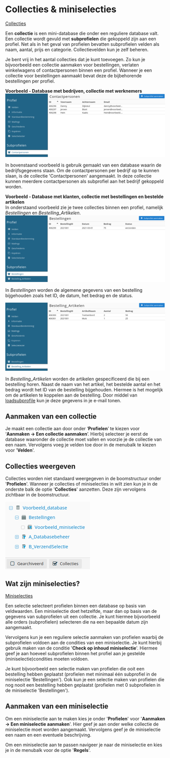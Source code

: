 # Collecties & miniselecties
[Collecties](https://www.youtube.com/watch?v=gNq1z2Xv0oU)

Een **collectie** is een mini-database die onder een reguliere database valt. Een collectie wordt gevuld met **subprofielen** die gekoppeld zijn aan een profiel. Net als in het geval van profielen bevatten subprofielen velden als naam, aantal, prijs en categorie. Collectievelden kun je zelf beheren.

Je bent vrij in het aantal collecties dat je kunt toevoegen. Zo kun je bijvoorbeeld een collectie aanmaken voor bestellingen, verlaten winkelwagens of contactpersonen binnen een profiel. Wanneer je een collectie voor bestellingen aanmaakt bevat deze de bijbehorende bestellingen per profiel.

**Voorbeeld - Database met bedrijven, collectie met werknemers**  
![Voorbeeld van collecties binnen een profiel](../images/nl/collectie_voorbeeld1.png)

In bovenstaand voorbeeld is gebruik gemaakt van een database waarin de bedrijfsgegevens staan. Om de contactpersonen per bedrijf op te kunnen slaan, is de collectie 'Contactpersonen' aangemaakt. In deze collectie kunnen meerdere contactpersonen als subprofiel aan het bedrijf gekoppeld worden.  

**Voorbeeld - Database met klanten, collectie met bestellingen en bestelde artikelen**  
In onderstaand voorbeeld zie je twee collecties binnen een profiel, namelijk *Bestellingen* en *Bestelling_Artikelen*.  
![Voorbeeld van collecties binnen een profiel](../images/nl/collectie_voorbeeld2.png)

In *Bestellingen* worden de algemene gegevens van een bestelling bijgehouden zoals het ID, de datum, het bedrag en de status. 

![Voorbeeld van collecties binnen een profiel](../images/nl/collectie_voorbeeld3.png)

In *Bestelling_Artikelen* worden de artikelen gespecificeerd die bij een bestelling horen. Naast de naam van het artikel, het bestelde aantal en het bedrag wordt het ID van de bestelling bijgehouden. Hiermee is het mogelijk om de artikelen te koppelen aan de bestelling. Door middel van [loadsubprofile](./loadprofile-and-loadsubprofile) kun je deze gegevens in je e-mail tonen.

## Aanmaken van een collectie
Je maakt een collectie aan door onder ‘**Profielen**’ te kiezen voor ‘**Aanmaken -> Een collectie aanmaken**’. Hierbij selecteer je eerst de database waaronder de collectie moet vallen en voorzie je de collectie van een naam. Vervolgens voeg je velden toe door in de menubalk te kiezen voor '**Velden**'.

## Collecties weergeven
Collecties worden niet standaard weergegeven in de boomstructuur onder '**Profielen**'. Wanneer je collecties of miniselecties in wilt zien kun je in de onderste balk de optie '**Collecties**' aanzetten. Deze zijn vervolgens zichtbaar in de boomstructuur.

![Voorbeeld van collecties binnen de boomstructuur](../images/nl/collectie_boomstructuur.png)

## Wat zijn miniselecties?
[Miniselecties](https://www.youtube.com/watch?v=leOwouYGKGw)

Een selectie selecteert profielen binnen een database op basis van veldwaarden. Een miniselectie doet hetzelfde, maar dan op basis van de gegevens van subprofielen uit een collectie. Je kunt hiermee bijvoorbeeld alle orders (subprofielen) selecteren die na een bepaalde datum zijn aangemaakt.

Vervolgens kun je een reguliere selectie aanmaken van profielen waarbij de subprofielen voldoen aan de condities van een miniselectie. Je kunt hierbij gebruik maken van de conditie '**Check op inhoud miniselectie**'. Hiermee geef je aan hoeveel subprofielen binnen het profiel aan je gestelde (miniselectie)condities moeten voldoen.

Je kunt bijvoorbeeld een selectie maken van profielen die ooit een bestelling hebben geplaatst (profielen met minimaal één subprofiel in de miniselectie 'Bestellingen'). Ook kun je een selectie maken van profielen die nog nooit een bestelling hebben geplaatst (profielen met 0 subprofielen in de miniselectie 'Bestellingen').

## Aanmaken van een miniselectie
Om een miniselectie aan te maken kies je onder '**Profielen**' voor '**Aanmaken -> Een miniselectie aanmaken**'. Hier geef je aan onder welke collectie de miniselectie moet worden aangemaakt. Vervolgens geef je de miniselectie een naam en een eventuele beschrijving.

Om een miniselectie aan te passen navigeer je naar de miniselectie en kies je in de menubalk voor de optie '**Regels**'.
